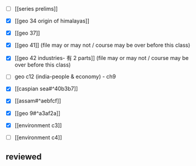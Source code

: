 - [ ] [[series prelims]]
- [x] [[geo 34 origin of himalayas]]
- [x] [[geo 37]]
- [x] [[geo 41]] (file may or may not / course may be over before this class)
- [x] [[geo 42 industries- 有 2 parts]] (file may or may not / course may be over before this class)

- [ ] geo c12 (india-people & economy) - ch9

- [x] [[caspian sea#^40b3b7]]
- [x] [[assam#^aebfcf]]
- [x] [[geo 9#^a3af2a]]
- [x] [[environment c3]]
- [ ] [[environment c4]]

## reviewed